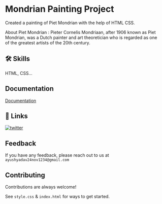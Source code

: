 # Mondrian Painting Project

Created a painting of Piet Mondrian with the help of HTML CSS.

About Piet Mondrian :
Pieter Cornelis Mondriaan, after 1906 known as Piet Mondrian, was a Dutch painter and art theoretician who is regarded as one of the greatest artists of the 20th century.




## 🛠 Skills
HTML, CSS...


## Documentation

[Documentation](https://developer.mozilla.org/en-US/docs/Web/HTML/Element)


## 🔗 Links


[![twitter](https://img.shields.io/badge/twitter-1DA1F2?style=for-the-badge&logo=twitter&logoColor=white)](https://twitter.com/ayushyadavz)


## Feedback

If you have any feedback, please reach out to us at `ayushyadav24nov1234@gmail.com`


## Contributing

Contributions are always welcome!

See `style.css` & `index.html`  for ways to get started.



 
